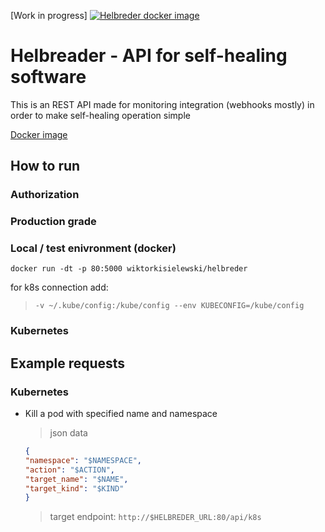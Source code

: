 [Work in progress] [![Helbreder docker image](https://github.com/wiktorkisielewski/helbreder/actions/workflows/image_builder.yml/badge.svg?branch=main)](https://github.com/wiktorkisielewski/helbreder/actions/workflows/image_builder.yml)

# Helbreader - API for self-healing software

This is an REST API made for monitoring integration (webhooks mostly) in order to make self-healing operation simple

[Docker image](https://hub.docker.com/repository/docker/wiktorkisielewski/helbreder)

## How to run

### Authorization



### Production grade



### Local / test enivronment (docker)

`docker run -dt -p 80:5000 wiktorkisielewski/helbreder`

for k8s connection add: 

> `-v ~/.kube/config:/kube/config --env KUBECONFIG=/kube/config `

### Kubernetes

## Example requests

### Kubernetes 

- Kill a pod with specified name and namespace

    > json data

    ```json
    {
    "namespace": "$NAMESPACE", 
    "action": "$ACTION", 
    "target_name": "$NAME", 
    "target_kind": "$KIND"
    }
    ```

    > target endpoint: `http://$HELBREDER_URL:80/api/k8s`
